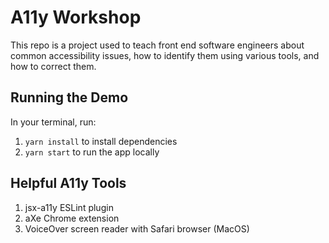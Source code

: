 # A11y Workshop

This repo is a project used to teach front end software engineers about common accessibility issues, how to identify them using various tools, and how to correct them.

## Running the Demo

In your terminal, run:

1. `yarn install` to install dependencies
2. `yarn start` to run the app locally

## Helpful A11y Tools

1. jsx-a11y ESLint plugin
2. aXe Chrome extension
3. VoiceOver screen reader with Safari browser (MacOS)
